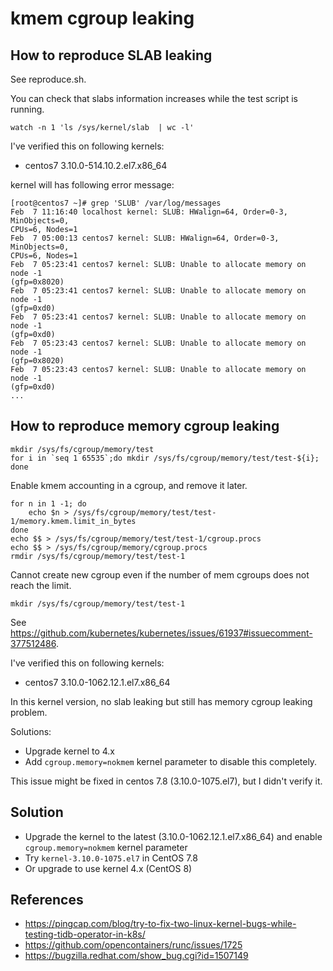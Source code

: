 # kmem cgroup leaking

## How to reproduce SLAB leaking

See reproduce.sh.

You can check that slabs information increases while the test script is
running.

```
watch -n 1 'ls /sys/kernel/slab  | wc -l'
```

I've verified this on following kernels:

- centos7 3.10.0-514.10.2.el7.x86_64

kernel will has following error message:

```
[root@centos7 ~]# grep 'SLUB' /var/log/messages
Feb  7 11:16:40 localhost kernel: SLUB: HWalign=64, Order=0-3, MinObjects=0,
CPUs=6, Nodes=1
Feb  7 05:00:13 centos7 kernel: SLUB: HWalign=64, Order=0-3, MinObjects=0,
CPUs=6, Nodes=1
Feb  7 05:23:41 centos7 kernel: SLUB: Unable to allocate memory on node -1
(gfp=0x8020)
Feb  7 05:23:41 centos7 kernel: SLUB: Unable to allocate memory on node -1
(gfp=0xd0)
Feb  7 05:23:41 centos7 kernel: SLUB: Unable to allocate memory on node -1
(gfp=0xd0)
Feb  7 05:23:43 centos7 kernel: SLUB: Unable to allocate memory on node -1
(gfp=0x8020)
Feb  7 05:23:43 centos7 kernel: SLUB: Unable to allocate memory on node -1
(gfp=0xd0)
...
```

## How to reproduce memory cgroup leaking

```
mkdir /sys/fs/cgroup/memory/test
for i in `seq 1 65535`;do mkdir /sys/fs/cgroup/memory/test/test-${i}; done
```

Enable kmem accounting in a cgroup, and remove it later.

```
for n in 1 -1; do
    echo $n > /sys/fs/cgroup/memory/test/test-1/memory.kmem.limit_in_bytes
done
echo $$ > /sys/fs/cgroup/memory/test/test-1/cgroup.procs
echo $$ > /sys/fs/cgroup/memory/cgroup.procs
rmdir /sys/fs/cgroup/memory/test/test-1
```

Cannot create new cgroup even if the number of mem cgroups does not reach the
limit.

```
mkdir /sys/fs/cgroup/memory/test/test-1
```

See
https://github.com/kubernetes/kubernetes/issues/61937#issuecomment-377512486.

I've verified this on following kernels:

- centos7 3.10.0-1062.12.1.el7.x86_64

In this kernel version, no slab leaking but still has memory cgroup leaking
problem.

Solutions:

- Upgrade kernel to 4.x
- Add `cgroup.memory=nokmem` kernel parameter to disable this completely.

This issue might be fixed in centos 7.8 (3.10.0-1075.el7), but I didn't verify
it.

## Solution

- Upgrade the kernel to the latest (3.10.0-1062.12.1.el7.x86_64) and enable
  `cgroup.memory=nokmem` kernel parameter
- Try `kernel-3.10.0-1075.el7` in CentOS 7.8
- Or upgrade to use kernel 4.x (CentOS 8)

## References

- https://pingcap.com/blog/try-to-fix-two-linux-kernel-bugs-while-testing-tidb-operator-in-k8s/
- https://github.com/opencontainers/runc/issues/1725
- https://bugzilla.redhat.com/show_bug.cgi?id=1507149
